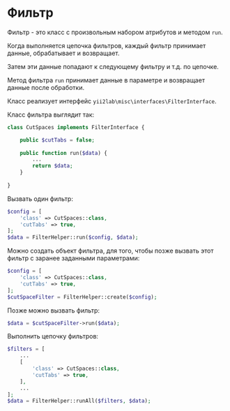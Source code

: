 Фильтр
===

Фильтр - это класс с произвольным набором атрибутов и методом `run`.

Когда выполняется цепочка фильтров, каждый фильтр принимает данные, обрабатывает и возвращает.

Затем эти данные попадают к следующему фильтру и т.д. по цепочке.

Метод фильтра `run` принимает данные в параметре и возвращает данные после обработки.

Класс реализует интерфейс `yii2lab\misc\interfaces\FilterInterface`.

Класс фильтра выглядит так:

```php
class CutSpaces implements FilterInterface {

	public $cutTabs = false;
	
	public function run($data) {
		...
		return $data;
	}
	
}
```

Вызвать один фильтр:

```php
$config = [
	'class' => CutSpaces::class,
	'cutTabs' => true,
];
$data = FilterHelper::run($config, $data);
```

Можно создать объект фильтра, для того, чтобы позже вызвать этот фильтр с заранее заданными параметрами:

```php
$config = [
	'class' => CutSpaces::class,
	'cutTabs' => true,
];
$cutSpaceFilter = FilterHelper::create($config);
```

Позже можно вызвать фильтр:

```php
$data = $cutSpaceFilter->run($data);
```

Выполнить цепочку фильтров:

```php
$filters = [
	...
	[
		'class' => CutSpaces::class,
		'cutTabs' => true,
	],
	...
];
$data = FilterHelper::runAll($filters, $data);
```
